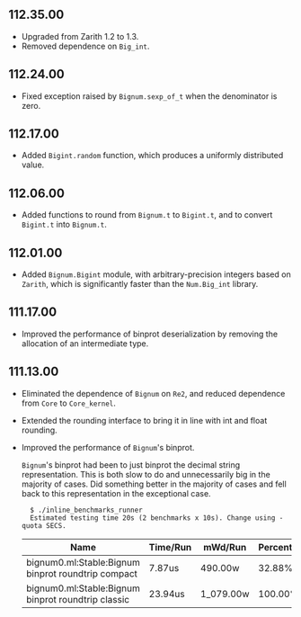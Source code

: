 ## 112.35.00

- Upgraded from Zarith 1.2 to 1.3.
- Removed dependence on `Big_int`.

## 112.24.00

- Fixed exception raised by `Bignum.sexp_of_t` when the denominator is zero.

## 112.17.00

- Added `Bigint.random` function, which produces a uniformly
  distributed value.

## 112.06.00

- Added functions to round from `Bignum.t` to `Bigint.t`, and to convert
  `Bigint.t` into `Bignum.t`.

## 112.01.00

- Added `Bignum.Bigint` module, with arbitrary-precision integers
  based on `Zarith`, which is significantly faster than the
  `Num.Big_int` library.

## 111.17.00

- Improved the performance of binprot deserialization by removing the
  allocation of an intermediate type.

## 111.13.00

- Eliminated the dependence of `Bignum` on `Re2`, and reduced dependence
  from `Core` to `Core_kernel`.
- Extended the rounding interface to bring it in line with int and float
  rounding.
- Improved the performance of `Bignum`'s binprot.

    `Bignum`'s binprot had been to just binprot the decimal string
    representation.  This is both slow to do and unnecessarily big in
    the majority of cases.  Did something better in the majority of
    cases and fell back to this representation in the exceptional case.

        $ ./inline_benchmarks_runner
        Estimated testing time 20s (2 benchmarks x 10s). Change using -quota SECS.

    | Name                                                 | Time/Run |   mWd/Run | Percentage |
    |------------------------------------------------------|----------|-----------|------------|
    | bignum0.ml:Stable:Bignum binprot roundtrip compact   |   7.87us |   490.00w |     32.88% |
    | bignum0.ml:Stable:Bignum binprot roundtrip classic   |  23.94us | 1_079.00w |    100.00% |

